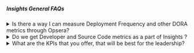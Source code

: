 ##### Insights General FAQs
<details>
<summary>Is there a way I can measure Deployment Frequency and other DORA metrics through Opsera? </summary>

>Yes, Opsera offers 100+ KPI's including DORA and other industry standard KPI's (NIST, DoD metrics). Users can build their dashboards using Opsera market place across Planning, Pipeline, Security, Quality and Operations
</details>


<details>
  <summary>Do we get Developer and Source Code metrics as a part of Insights ? </summary>

>Yes, We offer Developer productivity and source code metrics across Github, Gitlab and Bitbucket.
</details>


<details>
  <summary>What are the KPIs that you offer, that will be best for the leadership? </summary>

>Users can build leadership dashboard across planning, security, quality and operations using our marketplace KPI's
</details>

